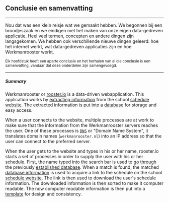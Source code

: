 ## Conclusie en samenvatting
---
Nou dat was een klein reisje wat we gemaakt hebben. We begonnen bij een broodjeszaak en we eindigen met het maken van onze eigen data-gedreven applicatie. Heel veel termen, concepten en andere dingen zijn langsgekomen. We hebben ook verschillende nieuwe dingen geleerd: hoe het internet werkt, wat data-gedreven applicaties zijn en hoe Werkmanrooster werkt.  

<sup>Elk hoofdstuk heeft een aparte conclusie en het herhalen van al die conclusie is een samenvatting, vandaar dat deze onderdelen zijn samengevoegd.</sup>

---

##### Summary
Werkmanrooster or [rooster.io](http://github.com/96aa48/rooster.io) is a data-driven webapplication. This application works by [extracting information](/database) from the school [schedule website](http://roosters5.gepro-osi.nl/roosters/rooster.php?school=934). The extracted information is put into a [database](/opzoek) for storage and easy access.

When a user connects to the website, multiple processes are at work to make sure that the information from the Werkmanrooster servers reaches the user. One of these processes is [`DNS`](/telefoonboek) or "Domain Name System", it translates domain names (`werkmanrooster.nl`) into an IP address so that the user can connect to the preferred server.

When the user gets to the website and types in his or her name, rooster.io starts a set of processes in order to supply the user with his or her schedule. First, the name typed into the search bar is used to [go through](/opzoek) the previously [established database](/database). When a match is found, the  matched [database information](/opzoek) is used to acquire a link to the schedule on the school [schedule website](http://roosters5.gepro-osi.nl/roosters/rooster.php?school=934). The link is then used to download the user's schedule information. The downloaded information is then sorted to make it computer readable. The now computer readable information is then put into a [template](/templates) for design and consistency.
